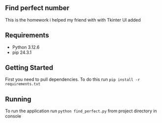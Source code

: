 ## Find perfect number

This is the homework i helped my friend with with Tkinter UI added

## Requirements
- Python 3.12.6
- pip 24.3.1

## Getting Started
First you need to pull dependencies. To do this run `pip install -r requirements.txt`

## Running
To run the application run `python find_perfect.py` from project directory in console